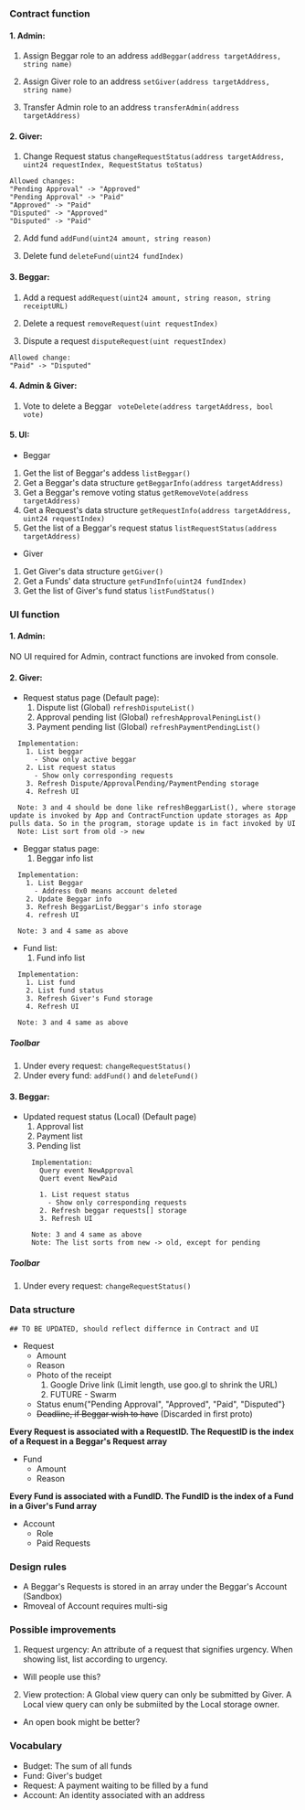 ### Contract function
#### 1. Admin:
  1. Assign Beggar role to an address
  `addBeggar(address targetAddress, string name)`

  2. Assign Giver role to an address
  `setGiver(address targetAddress, string name)`

  3. Transfer Admin role to an address
  `transferAdmin(address targetAddress)`

#### 2. Giver:
  1. Change Request status
  `changeRequestStatus(address targetAddress, uint24 requestIndex, RequestStatus toStatus)`


  ```  
  Allowed changes:
  "Pending Approval" -> "Approved"  
  "Pending Approval" -> "Paid"  
  "Approved" -> "Paid"
  "Disputed" -> "Approved"
  "Disputed" -> "Paid"
  ```

  2. Add fund
  `addFund(uint24 amount, string reason)`

  3. Delete fund 
  `deleteFund(uint24 fundIndex)`
  

#### 3. Beggar:
  1. Add a request
  `addRequest(uint24 amount, string reason, string receiptURL)`

  2. Delete a request
  `removeRequest(uint requestIndex)`
  
  3. Dispute a request 
  `disputeRequest(uint requestIndex)`
    

  ```
  Allowed change:
  "Paid" -> "Disputed"
  ```

#### 4. Admin & Giver:
  1. Vote to delete a Beggar
  ` voteDelete(address targetAddress, bool vote)`   

#### 5. UI:
* Beggar

1. Get the list of Beggar's addess
`listBeggar()`
2. Get a Beggar's data structure
`getBeggarInfo(address targetAddress)`
3. Get a Beggar's remove voting status
`getRemoveVote(address targetAddress)`
4. Get a Request's data structure
`getRequestInfo(address targetAddress, uint24 requestIndex)`    
5. Get the list of a Beggar's request status
`listRequestStatus(address targetAddress)`

* Giver

1. Get Giver's data structure
`getGiver()`
2. Get a Funds' data structure
`getFundInfo(uint24 fundIndex)`
3. Get the list of Giver's fund status
`listFundStatus()`


### UI function
#### 1. Admin: 
  NO UI required for Admin, contract functions are invoked from console.
    
#### 2. Giver:
  * Request status page (Default page): 
    1. Dispute list (Global)
    `refreshDisputeList()`
    2. Approval pending list (Global)
    `refreshApprovalPeningList()`
    3. Payment pending list (Global)
    `refreshPaymentPendingList()`

  ```
    Implementation:
      1. List beggar
        - Show only active beggar
      2. List request status
        - Show only corresponding requests
      3. Refresh Dispute/ApprovalPending/PaymentPending storage
      4. Refresh UI

    Note: 3 and 4 should be done like refreshBeggarList(), where storage update is invoked by App and ContractFunction update storages as App pulls data. So in the program, storage update is in fact invoked by UI
    Note: List sort from old -> new
  ```
  * Beggar status page:
    1. Beggar info list
  ```
    Implementation:
      1. List Beggar
        - Address 0x0 means account deleted
      2. Update Beggar info
      3. Refresh BeggarList/Beggar's info storage
      4. refresh UI

    Note: 3 and 4 same as above
  ```
  	
  * Fund list:
    1. Fund info list
  ```
    Implementation:
      1. List fund
      2. List fund status
      3. Refresh Giver's Fund storage    
      4. Refresh UI

    Note: 3 and 4 same as above
  ```

##### Toolbar 
  1. Under every request:
  `changeRequestStatus()`
  2. Under every fund:
  `addFund()` and `deleteFund()`

  
#### 3. Beggar:
* Updated request status (Local) (Default page) 
    1. Approval list
    2. Payment list
    3. Pending list
  ```
    Implementation:
      Query event NewApproval
      Quert event NewPaid

      1. List request status
        - Show only corresponding requests
      2. Refresh beggar requests[] storage
      3. Refresh UI
      
    Note: 3 and 4 same as above
    Note: The list sorts from new -> old, except for pending
  ```

##### Toolbar 
  1. Under every request:
  `changeRequestStatus()`

### Data structure

    ## TO BE UPDATED, should reflect differnce in Contract and UI
* Request 
  * Amount
  * Reason
  * Photo of the receipt
    1. Google Drive link (Limit length, use goo.gl to shrink the URL)
    2. FUTURE - Swarm
  * Status enum{"Pending Approval", "Approved", "Paid", "Disputed"}
  * ~~Deadline, if Beggar wish to have~~ (Discarded in first proto)
  
**Every Request is associated with a RequestID. The RequestID is the index of a Request in a Beggar's Request array**

* Fund
  * Amount
  * Reason
  
**Every Fund is associated with a FundID. The FundID is the index of a Fund in a Giver's Fund array**  

* Account
  * Role
  * Paid Requests

  
### Design rules
* A Beggar's Requests is stored in an array under the Beggar's Account (Sandbox)
* Rmoveal of Account requires multi-sig

### Possible improvements
1. Request urgency: An attribute of a request that signifies urgency. When showing list, list according to urgency.
  * Will people use this?
2. View protection: A Global view query can only be submitted by Giver. A Local view query can only be submiited by the Local storage owner.
  * An open book might be better?


  
### Vocabulary
* Budget: The sum of all funds
* Fund: Giver's budget
* Request: A payment waiting to be filled by a fund
* Account: An identity associated with an address